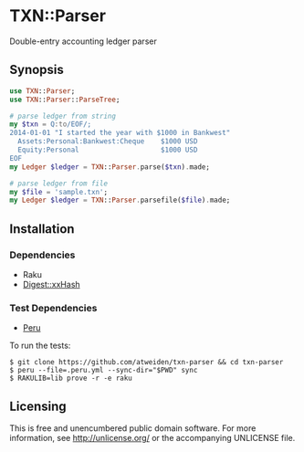 # TXN::Parser

Double-entry accounting ledger parser


## Synopsis

```raku
use TXN::Parser;
use TXN::Parser::ParseTree;

# parse ledger from string
my $txn = Q:to/EOF/;
2014-01-01 "I started the year with $1000 in Bankwest"
  Assets:Personal:Bankwest:Cheque    $1000 USD
  Equity:Personal                    $1000 USD
EOF
my Ledger $ledger = TXN::Parser.parse($txn).made;

# parse ledger from file
my $file = 'sample.txn';
my Ledger $ledger = TXN::Parser.parsefile($file).made;
```


## Installation

### Dependencies

- Raku
- [Digest::xxHash](https://github.com/atweiden/digest-xxhash)

### Test Dependencies

- [Peru](https://github.com/buildinspace/peru)

To run the tests:

```
$ git clone https://github.com/atweiden/txn-parser && cd txn-parser
$ peru --file=.peru.yml --sync-dir="$PWD" sync
$ RAKULIB=lib prove -r -e raku
```


Licensing
---------

This is free and unencumbered public domain software. For more
information, see http://unlicense.org/ or the accompanying UNLICENSE file.
